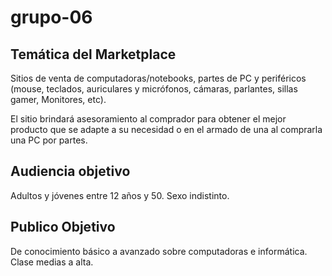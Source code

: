 # grupo-06

## Temática del Marketplace

Sitios de venta de computadoras/notebooks, partes de PC y periféricos (mouse, teclados, auriculares y micrófonos, cámaras, parlantes, sillas gamer, Monitores, etc). 

El sitio brindará asesoramiento al comprador para obtener el mejor producto que se adapte a su necesidad o en el armado de una al comprarla una PC por partes. 

## Audiencia objetivo
Adultos y jóvenes entre 12 años y 50. Sexo indistinto.

## Publico Objetivo
De conocimiento básico a avanzado sobre computadoras e informática. Clase medias a alta.
